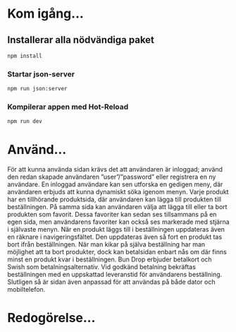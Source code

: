 # Kom igång...

## Installerar alla nödvändiga paket

```sh
npm install
```

### Startar json-server

```sh
npm run json:server
```

### Kompilerar appen med Hot-Reload

```sh
npm run dev
```

# Använd...

För att kunna använda sidan krävs det att användaren är inloggad; använd den redan skapade användaren ”user”/”password” eller registrera en ny användare. En inloggad användare kan sen utforska en gedigen meny, där användaren erbjuds att kunna dynamiskt söka igenom menyn. Varje produkt har en tillhörande produktsida, där användaren kan lägga till produkten till beställningen. På samma sida kan användaren välja att lägga till eller ta bort produkten som favorit. Dessa favoriter kan sedan ses tillsammans på en egen sida, men användarens favoriter kan också ses markerade med stjärna i självaste menyn. När en produkt läggs till i beställningen uppdateras även en räknare i navigeringsfältet. Den uppdateras även så fort en produkt tas bort ifrån beställningen. När man kikar på själva beställning har man möjlighet att ta bort produkter, dock kan betalsidan enbart nås om där finns minst en produkt kvar i beställningen. Bun Drop erbjuder betalkort och Swish som betalningsalternativ. Vid godkänd betalning bekräftas beställningen med en uppskattad leveranstid för användarens beställning. Slutligen så är sidan även anpassad för att användas på både dator och mobiltelefon.

# Redogörelse...
